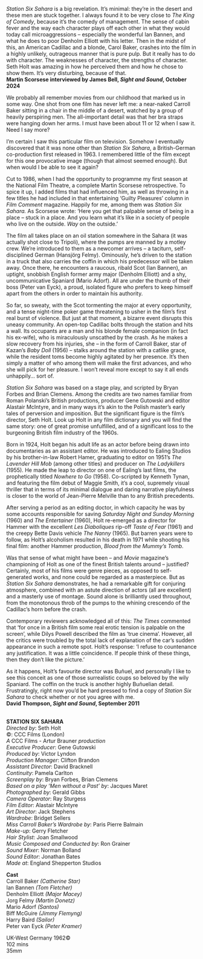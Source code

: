 
_Station Six Sahara_ is a big revelation. It’s minimal: they’re in the desert and these men are stuck together. I always found it to be very close to _The King of Comedy_, because it’s the comedy of management. The sense of cabin fever and the way each character plays off each other in what they would today call microaggressions – especially the wonderful Ian Bannen, and what he does to poor Denholm Elliott with his letter. Then in the midst of this, an American Cadillac and a blonde, Carol Baker, crashes into the film in a highly unlikely, outrageous manner that is pure pulp. But it really has to do with character. The weaknesses of character, the strengths of character. Seth Holt was amazing in how he perceived them and how he chose to show them. It’s very disturbing, because of that.  
**Martin Scorsese interviewed by James Bell, _Sight and Sound_, October 2024**

We probably all remember movies from our childhood that marked us in some way. One shot from one film has never left me: a near-naked Carroll Baker sitting in a chair in the middle of a desert, watched by a group of heavily perspiring men. The all-important detail was that her bra straps were hanging down her arms. I must have been about 11 or 12 when I saw it. Need I say more?

I’m certain I saw this particular film on television. Somehow I eventually discovered that it was none other than _Station Six Sahara_, a British-German co-production first released in 1963. I remembered little of the film except for this one provocative image (though that almost seemed enough). But when would I be able to see it again?

Cut to 1986, when I had the opportunity to programme my first season at the National Film Theatre, a complete Martin Scorsese retrospective. To spice it up, I added films that had influenced him, as well as throwing in a few titles he had included in that entertaining ‘Guilty Pleasures’ column in _Film Comment_ magazine. Happily for me, among them was _Station Six Sahara._ As Scorsese wrote: ‘Here you get that palpable sense of being in a place – stuck in a place. And you learn what it’s like in a society of people who live on the outside. _Way_ on the outside.’

The film all takes place on an oil station somewhere in the Sahara (it was actually shot close to Tripoli), where the pumps are manned by a motley crew. We’re introduced to them as a newcomer arrives – a taciturn, self-disciplined German (Hansjörg Felmy). Ominously, he’s driven to the station in a truck that also carries the coffin in which his predecessor will be taken away. Once there, he encounters a raucous, ribald Scot (Ian Bannen), an uptight, snobbish English former army major (Denholm Elliott) and a shy, uncommunicative Spaniard (Mario Adorf). All are under the thumb of their boss (Peter van Eyck), a proud, isolated figure who prefers to keep himself apart from the others in order to maintain his authority.

So far, so sweaty, with the Scot tormenting the major at every opportunity, and a tense night-time poker game threatening to usher in the film’s first real burst of violence. But just at that moment, a bizarre event disrupts this uneasy community. An open-top Cadillac bolts through the station and hits a wall. Its occupants are a man and his blonde female companion (in fact his ex-wife), who is miraculously unscathed by the crash. As he makes a slow recovery from his injuries, she – in the form of Carroll Baker, star of Kazan’s _Baby Doll_ (1956) – stalks around the station with a catlike grace, while the resident toms become highly agitated by her presence. It’s then simply a matter of who among them will make the first advances, and who she will pick for her pleasure. I won’t reveal more except to say it all ends unhappily… sort of.

_Station Six Sahara_ was based on a stage play, and scripted by Bryan Forbes and Brian Clemens. Among the credits are two names familiar from Roman Polanski’s British productions, producer Gene Gutowski and editor Alastair McIntyre, and in many ways it’s akin to the Polish master’s early tales of perversion and imposition. But the significant figure is the film’s director, Seth Holt. Look up Holt in any film dictionary and you will find the same story: one of great promise unfulfilled, and of a significant loss to the burgeoning British film industry of the 1960s.

Born in 1924, Holt began his adult life as an actor before being drawn into documentaries as an assistant editor. He was introduced to Ealing Studios by his brother-in-law Robert Hamer, graduating to editor on 1951’s _The Lavender Hill Mob_ (among other titles) and producer on _The Ladykillers_ (1955)_._ He made the leap to director on one of Ealing’s last films, the prophetically titled _Nowhere to Go_ (1958). Co-scripted by Kenneth Tynan, and featuring the film debut of Maggie Smith, it’s a cool, supremely visual thriller that in terms of its minimal dialogue and daring narrative playfulness is closer to the world of Jean-Pierre Melville than to any British precedents.

After serving a period as an editing doctor, in which capacity he was by some accounts responsible for saving _Saturday Night and Sunday Morning_ (1960) and _The Entertainer_ (1960), Holt re-emerged as a director for Hammer with the excellent _Les Diaboliques_ rip-off _Taste of Fear_ (1961) and the creepy Bette Davis vehicle _The Nanny_ (1965). But barren years were to follow, as Holt’s alcoholism resulted in his death in 1971 while shooting his final film: another Hammer production, _Blood from the Mummy’s Tomb_.

Was that sense of what might have been – and _Movie_ magazine’s championing of Holt as one of the finest British talents around – justified? Certainly, most of his films were genre pieces, as opposed to self-generated works, and none could be regarded as a masterpiece. But as _Station Six Sahara_ demonstrates, he had a remarkable gift for conjuring atmosphere, combined with an astute direction of actors (all are excellent) and a masterly use of montage. Sound alone is brilliantly used throughout, from the monotonous throb of the pumps to the whining crescendo of the Cadillac’s horn before the crash.

Contemporary reviewers acknowledged all of this: _The Times_ commented that ‘for once in a British film some real erotic tension is palpable on the screen’, while Dilys Powell described the film as ‘true cinema’. However, all the critics were troubled by the total lack of explanation of the car’s sudden appearance in such a remote spot. Holt’s response: ‘I refuse to countenance any justification. It was a little coincidence. If people think of these things, then they don’t like the picture.’

As it happens, Holt’s favourite director was Buñuel, and personally I like to see this conceit as one of those surrealistic coups so beloved by the wily Spaniard. The coffin on the truck is another highly Buñuelian detail. Frustratingly, right now you’d be hard pressed to find a copy of _Station Six Sahara_ to check whether or not you agree with me.  
**David Thompson, _Sight and Sound_, September 2011**
<br><br>

**STATION SIX SAHARA**  
_Directed by_: Seth Holt  
©: CCC Films (London)  
_A_ CCC Films - Artur Brauner _production_  
_Executive Producer_: Gene Gutowski  
_Produced by_: Victor Lyndon  
_Production Manager_: Clifton Brandon  
_Assistant Director_: David Bracknell  
_Continuity_: Pamela Carlton  
_Screenplay by_: Bryan Forbes, Brian Clemens  
_Based on a play ‘Men without a Past’ by_:  Jacques Maret  
_Photographed by_: Gerald Gibbs  
_Camera Operator_: Ray Sturgess  
_Film Editor_: Alastair McIntyre  
_Art Director_: Jack Stephens  
_Wardrobe_: Bridget Sellers  
_Miss Carroll Baker’s Wardrobe by_:  Paris Pierre Balmain  
_Make-up_: Gerry Fletcher  
_Hair Stylist_: Joan Smallwood  
_Music Composed and Conducted by_: Ron Grainer  
_Sound Mixer_: Norman Bolland  
_Sound Editor_: Jonathan Bates  
_Made at_: England Shepperton Studios

**Cast**  
Carroll Baker _(Catherine Star)_  
Ian Bannen _(Tom Fletcher)_  
Denholm Elliott _(Major Macey)_  
Jorg Felmy _(Martin Donetz)_  
Mario Adorf _(Santos)_  
Biff McGuire _(Jimmy Flemyng)_  
Harry Baird _(Sailor)_  
Peter van Eyck _(Peter Kramer)_

UK-West Germany 1962©  
102 mins  
35mm<br>
<br>
<!--stackedit_data:
eyJoaXN0b3J5IjpbLTk0NDQxODU0N119
-->